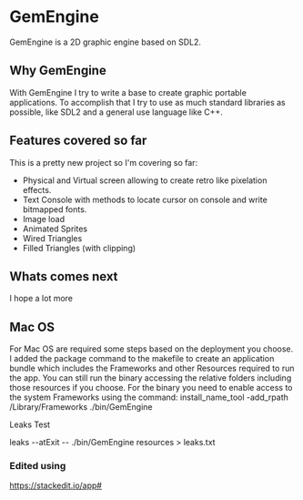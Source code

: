 # GemEngine

GemEngine is a 2D graphic engine based on SDL2.



## Why GemEngine

With GemEngine I try to write a base to create graphic portable applications.
To accomplish that I try to use as much standard libraries as possible, like SDL2 and a general use language like C++.

## Features covered so far

This is a pretty new project so I'm covering so far:

 - Physical and Virtual screen allowing to create retro like pixelation effects.
 - Text Console with methods to locate cursor on console and write bitmapped fonts.
 - Image load
 - Animated Sprites
 - Wired Triangles
 - Filled Triangles (with clipping)


## Whats comes next
I hope a lot more

 

## Mac OS
For Mac OS are required some steps based on the deployment you choose.
I added the package command to the makefile to create an application bundle which includes the Frameworks and other Resources required to run the app.
You can still run the binary accessing the relative folders including those resources if you choose.
For the binary you need to enable access to the system Frameworks using the command:
install_name_tool -add_rpath /Library/Frameworks ./bin/GemEngine

Leaks Test

leaks --atExit -- ./bin/GemEngine resources > leaks.txt

### Edited using

https://stackedit.io/app#